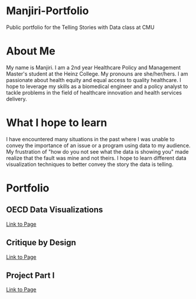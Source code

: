 # Manjiri-Portfolio
Public portfolio for the Telling Stories with Data class at CMU

# About Me
My name is Manjiri. I am a 2nd year Healthcare Policy and Management Master's student at the Heinz College. My pronouns are she/her/hers. I am passionate about health equity and equal access to quality healthcare. I hope to leverage my skills as a biomedical engineer and a policy analyst to tackle problems in the field of healthcare innovation and health services delivery. 

# What I hope to learn
I have encountered many situations in the past where I was unable to convey the importance of an issue or a program using data to my audience. My frustration of "how do you not see what the data is showing you" made realize that the fault was mine and not theirs. I hope to learn different data visualization techniques to better convey the story the data is telling. 

# Portfolio

## OECD Data Visualizations 
[Link to Page](/OECD_viz.md)

## Critique by Design 

[Link to Page](critique_design.md)

## Project Part I
[Link to Page](project_outline.md)
